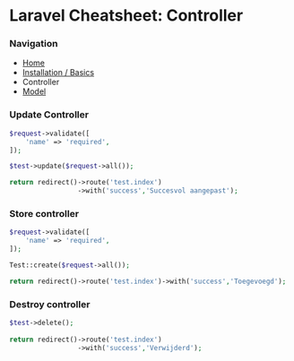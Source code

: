 # Laravel Cheatsheet: Controller

### Navigation
- [Home](https://github.com/Sjoerd-69/laravel-cheatsheet/blob/main/README.md)
- [Installation / Basics](https://github.com/Sjoerd-69/laravel-cheatshee/blob/main/INSTALLATION.mdt)
- Controller
- [Model](https://github.com/Sjoerd-69/laravel-cheatsheet/blob/main/MODEL.md)

### Update Controller
```php
$request->validate([
	'name' => 'required',
]);

$test->update($request->all());

return redirect()->route('test.index')
                 ->with('success','Succesvol aangepast');
```


### Store controller
```php
$request->validate([
	'name' => 'required',
]);

Test::create($request->all());

return redirect()->route('test.index')->with('success','Toegevoegd');
```


### Destroy controller
```php
$test->delete();
    
return redirect()->route('test.index')
                 ->with('success','Verwijderd');
```
